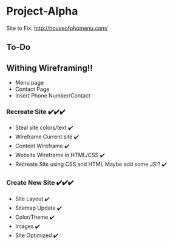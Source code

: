 # Project-Alpha

Site to Fix: http://houseofphomenu.com/

## To-Do
## Withing Wireframing!!
* Menu page
* Contact Page
* Insert Phone Number/Contact

### Recreate Site ✔️✔️✔️
* Steal site colors/text ✔️
* Wireframe Current site ✔️
* Content Wireframe ✔️
* Website Wireframe in HTML/CSS ✔️
* Recreate Site using  CSS and HTML Maybe add some JS!? ✔️

### Create New Site ✔️✔️✔️
* Site Layout ✔️
* Sitemap Update ✔️
* Color/Theme ✔️
* Images ✔️
* Site Optimized ✔️
